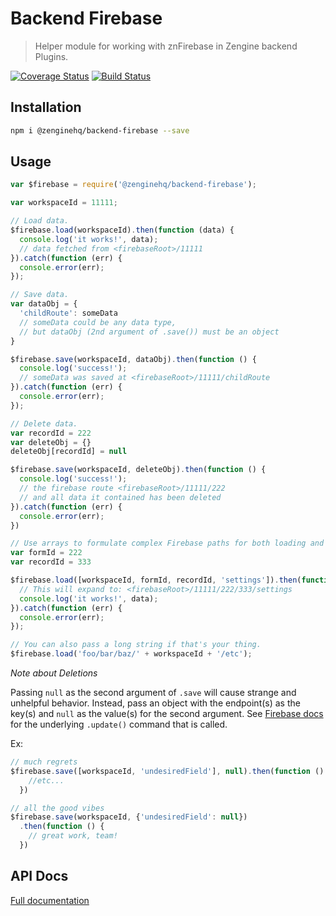 # Backend Firebase

> Helper module for working with znFirebase in Zengine backend Plugins.

[![Coverage Status](https://coveralls.io/repos/github/ZengineHQ/zn-backend-firebase/badge.svg?branch=master)](https://coveralls.io/github/ZengineHQ/zn-backend-firebase?branch=master)   [![Build Status](https://circleci.com/gh/ZengineHQ/zn-backend-firebase/tree/master.svg?style=shield)](https://circleci.com/gh/ZengineHQ/zn-backend-firebase/tree/master)

## Installation

```bash
npm i @zenginehq/backend-firebase --save
```

## Usage

```js
var $firebase = require('@zenginehq/backend-firebase');

var workspaceId = 11111;

// Load data.
$firebase.load(workspaceId).then(function (data) {
  console.log('it works!', data);
  // data fetched from <firebaseRoot>/11111
}).catch(function (err) {
  console.error(err);
});

// Save data.
var dataObj = {
  'childRoute': someData
  // someData could be any data type,
  // but dataObj (2nd argument of .save()) must be an object
}

$firebase.save(workspaceId, dataObj).then(function () {
  console.log('success!');
  // someData was saved at <firebaseRoot>/11111/childRoute
}).catch(function (err) {
  console.error(err);
});

// Delete data.
var recordId = 222
var deleteObj = {}
deleteObj[recordId] = null

$firebase.save(workspaceId, deleteObj).then(function () {
  console.log('success!');
  // the firebase route <firebaseRoot>/11111/222
  // and all data it contained has been deleted
}).catch(function (err) {
  console.error(err);
})

// Use arrays to formulate complex Firebase paths for both loading and saving.
var formId = 222
var recordId = 333

$firebase.load([workspaceId, formId, recordId, 'settings']).then(function (data) {
  // This will expand to: <firebaseRoot>/11111/222/333/settings
  console.log('it works!', data);
}).catch(function (err) {
  console.error(err);
});

// You can also pass a long string if that's your thing.
$firebase.load('foo/bar/baz/' + workspaceId + '/etc');
```

_Note about Deletions_

Passing `null` as the second argument of `.save` will cause strange and unhelpful behavior.
Instead, pass an object with the endpoint(s) as the key(s) and `null` as the value(s) for the second argument.
See [Firebase docs](https://www.firebase.com/docs/web/api/firebase/update.html) for the underlying `.update()` command that is called.

Ex:
```js
// much regrets
$firebase.save([workspaceId, 'undesiredField'], null).then(function () {
    //etc...
  })

// all the good vibes
$firebase.save(workspaceId, {'undesiredField': null})
  .then(function () {
    // great work, team!
  })
```

## API Docs

[Full documentation](https://zenginehq.github.io/zn-backend-firebase)
